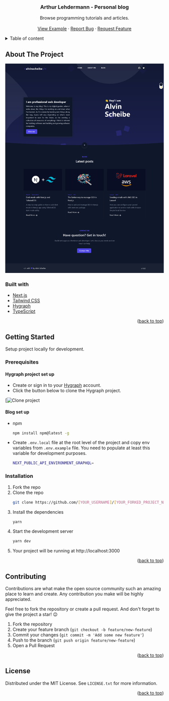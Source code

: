 <div id="top"></div>

<div align="center">
  <h3 align="center">Arthur Lehdermann - Personal blog</h3>
  <p align="center">
    Browse programming tutorials and articles.
    <br />
    <br />
    <a href="https://lehdermann.com/">View Example</a>
    ·
    <a href="https://github.com/ArthurLehdermann/lehdermann.com/issues">Report Bug</a>
    ·
    <a href="https://github.com/ArthurLehdermann/lehdermann.com/issues">Request Feature</a>
  </p>
</div>

<details>
  <summary>Table of content</summary>
  <ol>
    <li>
      <a href="#about-the-project">About the project</a>
    </li>
    <li>
      <a href="#getting-started">Getting started</a>
      <ul>
        <li><a href="#prerequisites">Prerequisites</a></li>
        <li><a href="#installation">Installation</a></li>
      </ul>
    </li>
    <li><a href="#contributing">Contributing</a></li>
    <li><a href="#license">License</a></li>
  </ol>
</details>

## About The Project

![Sreenshot of alvinscheibe.com](https://github.com/ArthurLehdermann/lehdermann.com/blob/main/public/images/screenshot-home-page.png)

### Built with

* [Next.js](https://nextjs.org/)
* [Tailwind CSS](https://tailwindcss.com/)
* [Hygraph](https://hygraph.com/)
* [TypeScript](https://www.typescriptlang.org/)

<p align="right">(<a href="#top">back to top</a>)</p>

## Getting Started

Setup project locally for development.

### Prerequisites

#### Hygraph project set up
* Create or sign in to your [Hygraph](https://hygraph.com/) account.
* Click the button below to clone the Hygraph project.

[![Clone project](https://app.hygraph.com/clone/6cf69dc18fa34914842de7cb5f53d73f?name=Lehdermann.com)

#### Blog set up
* npm
  ```sh
  npm install npm@latest -g
  ```
* Create `.env.local` file at the root level of the project and copy env variables from `.env.example` file. You need to populate at least this variable for development purposes.
  ```sh
  NEXT_PUBLIC_API_ENVIRONMENT_GRAPHQL=
  ```

### Installation

1. Fork the repo
2. Clone the repo
   ```sh
   git clone https://github.com/[YOUR_USERNAME]/[YOUR_FORKED_PROJECT_NAME].git
   ```
3. Install the dependencies
   ```sh
   yarn
   ```
4. Start the development server
   ```sh
   yarn dev
   ```
5. Your project will be running at http://localhost:3000

<p align="right">(<a href="#top">back to top</a>)</p>

## Contributing

Contributions are what make the open source community such an amazing place to learn and create. Any contribution you make will be highly appreciated.

Feel free to fork the repository or create a pull request. And don't forget to give the project a star! 😉

1. Fork the repository
2. Create your feature branch (`git checkout -b feature/new-feature`)
3. Commit your changes (`git commit -m 'Add some new feature'`)
4. Push to the branch (`git push origin feature/new-feature`)
5. Open a Pull Request

<p align="right">(<a href="#top">back to top</a>)</p>

## License

Distributed under the MIT License. See `LICENSE.txt` for more information.

<p align="right">(<a href="#top">back to top</a>)</p>
